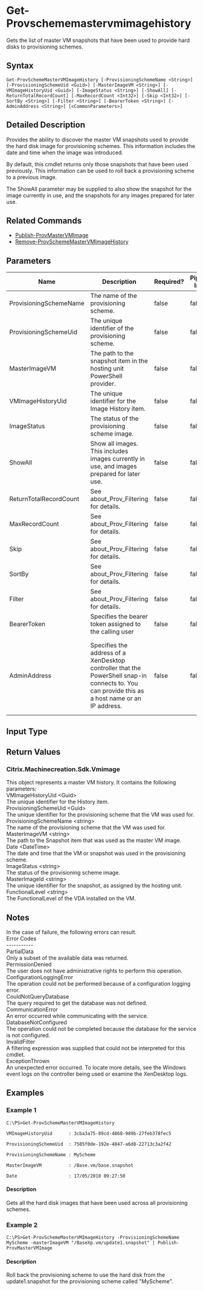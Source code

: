 ﻿
# Get-Provschememastervmimagehistory
Gets the list of master VM snapshots that have been used to provide hard disks to provisioning schemes.
## Syntax
```
Get-ProvSchemeMasterVMImageHistory [-ProvisioningSchemeName <String>] [-ProvisioningSchemeUid <Guid>] [-MasterImageVM <String>] [-VMImageHistoryUid <Guid>] [-ImageStatus <String>] [-ShowAll] [-ReturnTotalRecordCount] [-MaxRecordCount <Int32>] [-Skip <Int32>] [-SortBy <String>] [-Filter <String>] [-BearerToken <String>] [-AdminAddress <String>] [<CommonParameters>]
```
## Detailed Description
Provides the ability to discover the master VM snapshots used to provide the hard disk image for provisioning schemes.  This information includes the date and time when the image was introduced.

By default, this cmdlet returns only those snapshots that have been used previously.  This information can be used to roll back a provisioning scheme to a previous image.

The ShowAll parameter may be supplied to also show the snapshot for the image currently in use, and the snapshots for any images prepared for later use.


## Related Commands

* [Publish-ProvMasterVMImage](../Publish-ProvMasterVMImage/)
* [Remove-ProvSchemeMasterVMImageHistory](../Remove-ProvSchemeMasterVMImageHistory/)
## Parameters
| Name   | Description | Required? | Pipeline Input | Default Value |
| --- | --- | --- | --- | --- |
| ProvisioningSchemeName | The name of the provisioning scheme. | false | false |  |
| ProvisioningSchemeUid | The unique identifier of the provisioning scheme. | false | false |  |
| MasterImageVM | The path to the snapshot item in the hosting unit PowerShell provider. | false | false |  |
| VMImageHistoryUid | The unique identifier for the Image History item. | false | false |  |
| ImageStatus | The status of the provisioning scheme image. | false | false |  |
| ShowAll | Show all images. This includes images currently in use, and images prepared for later use. | false | false | false |
| ReturnTotalRecordCount | See about\_Prov\_Filtering for details. | false | false | false |
| MaxRecordCount | See about\_Prov\_Filtering for details. | false | false | false |
| Skip | See about\_Prov\_Filtering for details. | false | false | 0 |
| SortBy | See about\_Prov\_Filtering for details. | false | false |  |
| Filter | See about\_Prov\_Filtering for details. | false | false |  |
| BearerToken | Specifies the bearer token assigned to the calling user | false | false |  |
| AdminAddress | Specifies the address of a XenDesktop controller that the PowerShell snap-in connects to.  You can provide this as a host name or an IP address. | false | false | LocalHost. When a value is provided by any cmdlet, this value becomes the default. |

## Input Type

### 

## Return Values

### Citrix.Machinecreation.Sdk.Vmimage
This object represents a master VM history. It contains the following parameters:<br>    VMImageHistoryUid &lt;Guid&gt;<br>        The unique identifier for the History item.<br>    ProvisioningSchemeUid &lt;Guid&gt;<br>        The unique identifier for the provisioning scheme that the VM was used for.<br>    ProvisioningSchemeName &lt;string&gt;<br>        The name of the provisioning scheme that the VM was used for.<br>    MasterImageVM &lt;string&gt;<br>        The path to the Snapshot item that was used as the master VM image.<br>    Date &lt;DateTime&gt;<br>        The date and time that the VM or snapshot was used in the provisioning scheme.<br>    ImageStatus &lt;string&gt;<br>        The status of the provisioning scheme image.<br>    MasterImageId &lt;string&gt;<br>        The unique identifier for the snapshot, as assigned by the hosting unit.<br>    FunctionalLevel &lt;string&gt;<br>        The FunctionalLevel of the VDA installed on the VM.
## Notes
In the case of failure, the following errors can result.<br>    Error Codes<br>    -----------<br>    PartialData<br>    Only a subset of the available data was returned.<br>    PermissionDenied<br>    The user does not have administrative rights to perform this operation.<br>    ConfigurationLoggingError<br>    The operation could not be performed because of a configuration logging error.<br>    CouldNotQueryDatabase<br>    The query required to get the database was not defined.<br>    CommunicationError<br>    An error occurred while communicating with the service.<br>    DatabaseNotConfigured<br>    The operation could not be completed because the database for the service is not configured.<br>    InvalidFilter<br>    A filtering expression was supplied that could not be interpreted for this cmdlet.<br>    ExceptionThrown<br>    An unexpected error occurred.  To locate more details, see the Windows event logs on the controller being used or examine the XenDesktop logs.
## Examples

### Example 1
```
C:\PS>Get-ProvSchemeMasterVMImageHistory

VMImageHistoryUid      : 3cba3a75-89cd-4868-989b-27feb378fec5

ProvisioningSchemeUid  : 7585f0de-192e-4847-a6d8-22713c3a2f42

ProvisioningSchemeName : MyScheme

MasterImageVM          : /Base.vm/base.snapshot

Date                   : 17/05/2010 09:27:50
```
#### Description
Gets all the hard disk images that have been used across all provisioning schemes.
### Example 2
```
C:\PS>Get-ProvSchemeMasterVMImageHistory -ProvisioningSchemeName MyScheme -masterImageVM "/BaseXp.vm/update1.snapshot" | Publish-ProvMasterVMImage
```
#### Description
Roll back the provisioning scheme to use the hard disk from the update1.snapshot for the provisioning scheme called "MyScheme".

